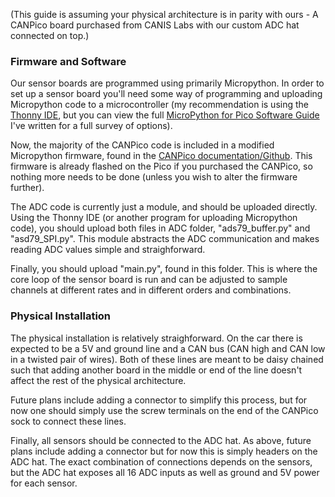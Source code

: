 (This guide is assuming your physical architecture is in parity with ours - A CANPico board purchased from CANIS Labs with our custom ADC hat connected on top.)

### Firmware and Software

Our sensor boards are programmed using primarily Micropython. In order to set up a sensor board you'll need some way of programming and uploading Micropython code to a microcontroller (my recommendation is using the [Thonny IDE](https://thonny.org/), but you can view the full [MicroPython for Pico Software Guide](https://github.com/WURacing/DAQ-Project/blob/main/RPi%20Pico/MicroPython%20for%20Pico%20Software%20Guide.md) I've written for a full survey of options).

Now, the majority of the CANPico code is included in a modified Micropython firmware, found in the [CANPico documentation/Github](https://kentindell.github.io/canpico). This firmware is already flashed on the Pico if you purchased the CANPico, so nothing more needs to be done (unless you wish to alter the firmware further).

The ADC code is currently just a module, and should be uploaded directly. Using the Thonny IDE (or another program for uploading Micropython code), you should upload both files in ADC folder, "ads79_buffer.py" and "asd79_SPI.py". This module abstracts the ADC communication and makes reading ADC values simple and straighforward.

Finally, you should upload "main.py", found in this folder. This is where the core loop of the sensor board is run and can be adjusted to sample channels at different rates and in different orders and combinations.

### Physical Installation

The physical installation is relatively straighforward. On the car there is expected to be a 5V and ground line and a CAN bus (CAN high and CAN low in a twisted pair of wires). Both of these lines are meant to be daisy chained such that adding another board in the middle or end of the line doesn't affect the rest of the physical architecture. 

Future plans include adding a connector to simplify this process, but for now one should simply use the screw terminals on the end of the CANPico sock to connect these lines.

Finally, all sensors should be connected to the ADC hat. As above, future plans include adding a connector but for now this is simply headers on the ADC hat. The exact combination of connections depends on the sensors, but the ADC hat exposes all 16 ADC inputs as well as ground and 5V power for each sensor.
